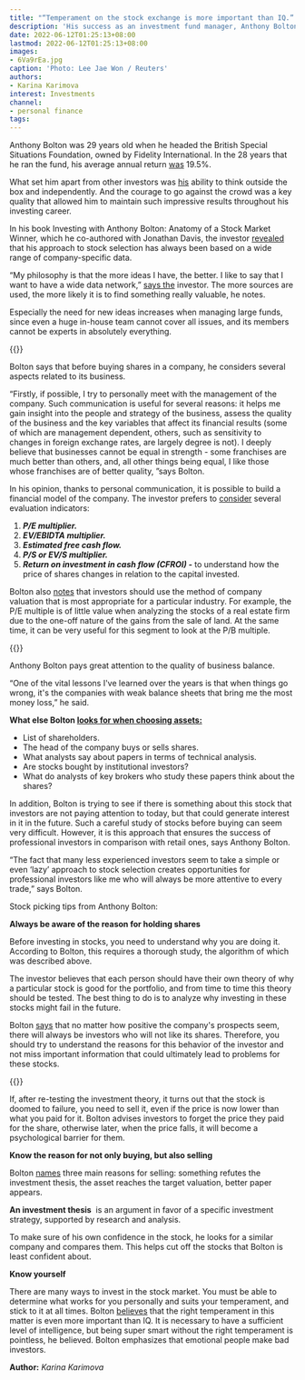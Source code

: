 ```yaml
---
title: "“Temperament on the stock exchange is more important than IQ.” How the “British Buffett” invests"
description: 'His success as an investment fund manager, Anthony Bolton, earned him the nickname “British Buffett.” How he chose stocks - we learn from his investment rules'
date: 2022-06-12T01:25:13+08:00
lastmod: 2022-06-12T01:25:13+08:00
images:
- 6Va9rEa.jpg
caption: 'Photo: Lee Jae Won / Reuters'
authors:
- Karina Karimova
interest: Investments
channel: 
- personal finance
tags: 
---
```


Anthony Bolton was 29 years old when he headed the British Special Situations Foundation, owned by Fidelity International. In the 28 years that he ran the fund, his average annual return [was](https://www.morningstar.in/posts/43577/how-to-be-a-smart-investor.aspx) 19.5%.

What set him apart from other investors was [his](https://economictimes.indiatimes.com/markets/stocks/news/tips-from-britains-own-buffett-to-generate-double-digit-returns-in-stocks/articleshow/80186023.cms) ability to think outside the box and independently. And the courage to go against the crowd was a key quality that allowed him to maintain such impressive results throughout his investing career.

In his book Investing with Anthony Bolton: Anatomy of a Stock Market Winner, which he co-authored with Jonathan Davis, the investor [revealed](https://www.amazon.com/Investing-Anthony-Bolton-anatomy-market/dp/1905641117) that his approach to stock selection has always been based on a wide range of company-specific data.

“My philosophy is that the more ideas I have, the better. I like to say that I want to have a wide data network,” [says the](https://www.amazon.com/Investing-Anthony-Bolton-anatomy-market/dp/1905641117) investor. The more sources are used, the more likely it is to find something really valuable, he notes.

Especially the need for new ideas increases when managing large funds, since even a huge in-house team cannot cover all issues, and its members cannot be experts in absolutely everything.

{{<ads>}}

Bolton says that before buying shares in a company, he considers several aspects related to its business.

“Firstly, if possible, I try to personally meet with the management of the company. Such communication is useful for several reasons: it helps me gain insight into the people and strategy of the business, assess the quality of the business and the key variables that affect its financial results (some of which are management dependent, others, such as sensitivity to changes in foreign exchange rates, are largely degree is not). I deeply believe that businesses cannot be equal in strength - some franchises are much better than others, and, all other things being equal, I like those whose franchises are of better quality, ”says Bolton.

In his opinion, thanks to personal communication, it is possible to build a financial model of the company. The investor prefers to [consider](https://economictimes.indiatimes.com/markets/stocks/news/tips-from-britains-own-buffett-to-generate-double-digit-returns-in-stocks/articleshow/80186023.cms) several evaluation indicators:

1.  **_P/E multiplier._**
2.  **_EV/EBIDTA multiplier._**
3.  **_Estimated free cash flow._**
4.  **_P/S or EV/S multiplier._**
5.  **_Return on investment in cash flow (CFROI) -_** to understand how the price of shares changes in relation to the capital invested.

Bolton also [notes](https://www.morningstar.in/posts/43577/how-to-be-a-smart-investor.aspx) that investors should use the method of company valuation that is most appropriate for a particular industry. For example, the P/E multiple is of little value when analyzing the stocks of a real estate firm due to the one-off nature of the gains from the sale of land. At the same time, it can be very useful for this segment to look at the P/B multiple.

{{<ads>}}

Anthony Bolton pays great attention to the quality of business balance.

“One of the vital lessons I've learned over the years is that when things go wrong, it's the companies with weak balance sheets that bring me the most money loss,” he said.

**What else Bolton [looks for when choosing assets:](https://www.amazon.com/Investing-Anthony-Bolton-anatomy-market/dp/1905641117)**

*   List of shareholders.
*   The head of the company buys or sells shares.
*   What analysts say about papers in terms of technical analysis.
*   Are stocks bought by institutional investors?
*   What do analysts of key brokers who study these papers think about the shares?

In addition, Bolton is trying to see if there is something about this stock that investors are not paying attention to today, but that could generate interest in it in the future. Such a careful study of stocks before buying can seem very difficult. However, it is this approach that ensures the success of professional investors in comparison with retail ones, says Anthony Bolton.

“The fact that many less experienced investors seem to take a simple or even ‘lazy’ approach to stock selection creates opportunities for professional investors like me who will always be more attentive to every trade,” says Bolton.

Stock picking tips from Anthony Bolton:

**Always be aware of the reason for holding shares**

Before investing in stocks, you need to understand why you are doing it. According to Bolton, this requires a thorough study, the algorithm of which was described above.

The investor believes that each person should have their own theory of why a particular stock is good for the portfolio, and from time to time this theory should be tested. The best thing to do is to analyze why investing in these stocks might fail in the future.

Bolton [says](https://economictimes.indiatimes.com/markets/stocks/news/tips-from-britains-own-buffett-to-generate-double-digit-returns-in-stocks/articleshow/80186023.cms) that no matter how positive the company's prospects seem, there will always be investors who will not like its shares. Therefore, you should try to understand the reasons for this behavior of the investor and not miss important information that could ultimately lead to problems for these stocks.

{{<ads>}}

If, after re-testing the investment theory, it turns out that the stock is doomed to failure, you need to sell it, even if the price is now lower than what you paid for it. Bolton advises investors to forget the price they paid for the share, otherwise later, when the price falls, it will become a psychological barrier for them.  
  
**Know the reason for not only buying, but also selling**

Bolton [names](https://www.morningstar.in/posts/43577/how-to-be-a-smart-investor.aspx) three main reasons for selling: something refutes the investment thesis, the asset reaches the target valuation, better paper appears.

**An investment thesis**  is an argument in favor of a specific investment strategy, supported by research and analysis.

To make sure of his own confidence in the stock, he looks for a similar company and compares them. This helps cut off the stocks that Bolton is least confident about.

**Know yourself**

There are many ways to invest in the stock market. You must be able to determine what works for you personally and suits your temperament, and stick to it at all times. Bolton [believes](https://www.morningstar.in/posts/43577/how-to-be-a-smart-investor.aspx) that the right temperament in this matter is even more important than IQ. It is necessary to have a sufficient level of intelligence, but being super smart without the right temperament is pointless, he believed. Bolton emphasizes that emotional people make bad investors.

**Author:** *Karina Karimova*